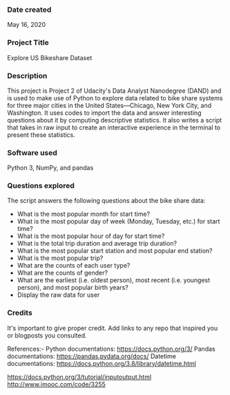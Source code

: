 ### Date created
May 16, 2020

### Project Title
Explore US Bikeshare Dataset

### Description
This project is Project 2 of Udacity's Data Analyst Nanodegree (DAND) and is used to make use of Python to explore data related to bike share systems for three major cities in the United States—Chicago, New York City, and Washington. It uses codes to import the data and answer interesting questions about it by computing descriptive statistics. It also writes a script that takes in raw input to create an interactive experience in the terminal to present these statistics.

### Software used
Python 3, NumPy, and pandas

### Questions explored
The script answers the following questions about the bike share data:
* What is the most popular month for start time?
* What is the most popular day of week (Monday, Tuesday, etc.) for start time?
* What is the most popular hour of day for start time?
* What is the total trip duration and average trip duration?
* What is the most popular start station and most popular end station?
* What is the most popular trip?
* What are the counts of each user type?
* What are the counts of gender?
* What are the earliest (i.e. oldest person), most recent (i.e. youngest person), and most popular birth years?
* Display the raw data for user

### Credits
It's important to give proper credit. Add links to any repo that inspired you or blogposts you consulted.

References:-
Python documentations: https://docs.python.org/3/
Pandas documentations: https://pandas.pydata.org/docs/
Datetime documentations: https://docs.python.org/3.8/library/datetime.html

https://docs.python.org/3/tutorial/inputoutput.html
http://www.imooc.com/code/3255

